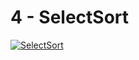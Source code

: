 # 4 - SelectSort

[![SelectSort](https://img.youtube.com/vi/uUEaxe4sB3g/0.jpg)](https://www.youtube.com/watch?v=uUEaxe4sB3g)
